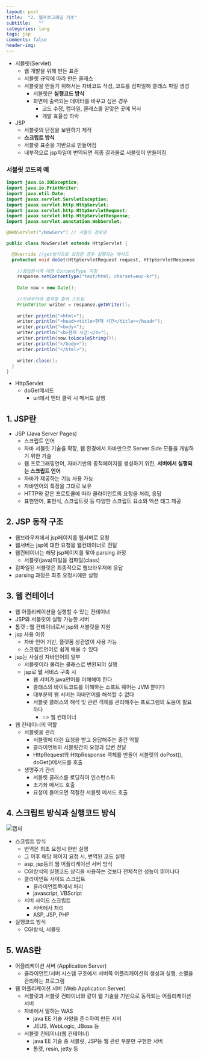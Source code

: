 ```yaml
---
layout: post
title:  "2. 웹프로그래밍 기초"
subtitle:   ""
categories: lang
tags: jsp
comments: false
header-img: 
---
```


- 서블릿(Servlet)
  - 웹 개발을 위해 만든 표준
  - 서블릿 규약에 따라 만든 클래스
  - 서블릿을 만들기 위해서는 자바코드 작성, 코드를 컴파일해 클래스 파일 생성
    - 서블릿은 **실행코드 방식**
    - 화면에 출력되는 데이터를 바꾸고 싶은 경우
      - 코드 수정, 컴파일, 클래스를 알맞은 곳에 복사
      - 개발 효율성 하락
- JSP
  - 서블릿의 단점을 보완하기 제작
  - **스크립트 방식**
  - 서블릿 표준을 기반으로 만들어짐
  - 내부적으로 jsp파일이 번역되면 최종 결과물로 서블릿이 만들어짐   

### 서블릿 코드의 예
```java
import java.io.IOException;
import java.io.PrintWriter;
import java.util.Date;
import javax.servlet.ServletException;
import javax.servlet.http.HttpServlet;
import javax.servlet.http.HttpServletRequest;
import javax.servlet.http.HttpServletResponse;
import javax.servlet.annotation.WebServlet;

@WebServlet("/NowServ") // 서블릿 경로명

public class NowServlet extends HttpServlet {

  @Override //get방식으로 요청한 경우 실행되는 메서드
  protected void doGet(HttpServletRequest request, HttpServletResponse response) throws ServletException, IOException {
    
    //응답문서에 대한 ContentType 지정
    response.setContentType("text/html; charset=euc-kr");
    
    Date now = new Date();
    
    //브라우저에 출력할 출력 스트림
    PrintWriter writer = response.getWriter();
    
    writer.println("<html>");
    writer.println("<head><title>현재 시간</title></head>");
    writer.println("<body>");
    writer.println("<b>현재 시간:</b>");
    writer.println(now.toLocaleString());
    writer.println("</body>");
    writer.println("</html>");
    
    writer.close();
  }
}
```
- HttpServlet
  - doGet메서드
    - url에서 엔터 클릭 시 메서드 실행

## 1. JSP란
- JSP (Java Server Pages)
  - 스크립트 언어
  - 자바 서블릿 기술을 확장, 웹 환경에서 자바만으로 Server Side 모듈을 개발하기 위한 기술
  - 웹 프로그래밍언어, 자바기반의 동적페이지를 생성하기 위한, **서버에서 실행되는 스크립트 언어**
  - 자바가 제공하는 기능 사용 가능
  - 자바언어의 특징을 그대로 보유
  - HTTP와 같은 프로토콜에 따라 클라이언트의 요청을 처리, 응답
  - 표현언어, 표현식, 스크립트릿 등 다양한 스크립트 요소와 액션 태그 제공   

## 2. JSP 동작 구조
- 웹브라우저에서 jsp페이지를 웹서버로 요청
- 웹서버는 jsp에 대한 요청을 웹컨테이너로 전달
- 웹컨테이너는 해당 jsp페이지를 찾아 parsing 과정
  - 서블릿(java)파일을 컴파일(class)
- 컴파일된 서블릿은 최종적으로 웹브라우저에 응답
- parsing 과정은 최초 요청시에만 실행   

## 3. 웹 컨테이너
- 웹 어플리케이션을 실행할 수 있는 컨테이너
- JSP와 서블릿이 실행 가능한 서버
- 톰캣 : 웹 컨테이너로서 jsp와 서블릿을 지원
- jsp 사용 이유
  - 자바 언어 기반, 플랫폼 상관없이 사용 가능
  - 스크립트언어로 쉽게 배울 수 있다
- jsp는 사실상 자바언어의 일부
  - 서블릿이라 불리는 클래스로 변환되어 실행
  - jsp로 웹 서비스 구축 시
    - 웹 서버가 java언어를 이해해야 한다
    - 클래스의 바이트코드를 이해하는 소프트 웨어는 JVM 뿐이다
    - 대부분의 웹 서버는 자바언어를 해석할 수 없다
    - 서블릿 클래스의 해석 및 관련 객체를 관리해주는 프로그램의 도움이 필요하다
      - => 웹 컨테이너
- 웹 컨테이너의 역할
  - 서블릿을 관리
    - 서블릿에 대한 요청을 받고 응답해주는 중간 역할
    - 클라이언트와 서블릿간의 요청과 답변 전달
    - HttpRequest와 HttpResponse 객체를 만들어 서블릿의 doPost(), doGet()메서드를 호출
  - 생명주기 관리
    - 서블릿 클래스를 로딩하여 인스턴스화
    - 초기화 메서드 호출
    - 요청이 들어오면 적절한 서블릿 메서드 호출   

## 4. 스크립트 방식과 실행코드 방식
![캡처](https://user-images.githubusercontent.com/99188096/166194675-7946bcab-ef4b-470a-830b-98b21536b97a.JPG)   
- 스크립트 방식
  - 번역은 최초 요청시 한번 실행
  - 그 이후 해당 페이지 요청 시, 번역된 코드 실행
  - asp, jsp등의 웹 어플리케이션 서버 방식
  - CGI방식의 실행코드 상긱을 사용하는 것보다 전체적인 성능이 뛰어나다
  - 클라이언트 사이드 스크립트
    - 클라이언트쪽에서 처리
    - javascript, VBScript
  - 서버 사이드 스크립트
    - 서버에서 처리
    - ASP, JSP, PHP
- 실행코드 방식
  - CGI방식, 서블릿   

## 5. WAS란
- 어플리케이션 서버 (Application Server)
  - 클라이언트/서버 시스템 구조에서 서버쪽 어플리캐이션의 생성과 실행, 소멸을 관리하는 프로그램
- 웹 어플리케이션 서버 (Web Application Server)
  - 서블릿과 서블릿 컨테이너와 같이 웹 기술을 기반으로 동작되는 어플리케이션 서버
  - 자바에서 말하는 WAS
    - java EE 기술 사양을 준수하여 만든 서버
    - JEUS, WebLogic, JBoss 등
  - 서블릿 컨테이너(웹 컨테이너)
    - java EE 기술 중 서블릿, JSP등 웹 관련 부분만 구현한 서버
    - 톰캣, resin, jetty 등

